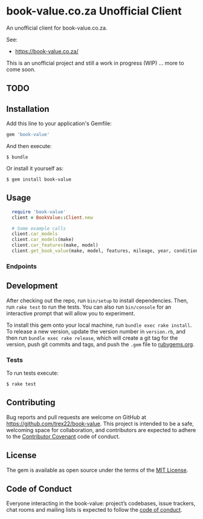 # book-value.co.za Unofficial Client
An unofficial client for book-value.co.za.

See:
- https://book-value.co.za/

This is an unofficial project and still a work in progress (WIP) ... more to come soon.

## TODO

## Installation

Add this line to your application's Gemfile:

```ruby
gem 'book-value'
```

And then execute:

    $ bundle

Or install it yourself as:

    $ gem install book-value

## Usage

```ruby
  require 'book-value'
  client = BookValue::Client.new

  # Some example calls
  client.car_models
  client.car_models(make)
  client.car_features(make, model)
  client.get_book_value(make, model, features, mileage, year, condition_score)
```

### Endpoints


## Development

After checking out the repo, run `bin/setup` to install dependencies. Then, run `rake test` to run the tests. You can also run `bin/console` for an interactive prompt that will allow you to experiment.

To install this gem onto your local machine, run `bundle exec rake install`. To release a new version, update the version number in `version.rb`, and then run `bundle exec rake release`, which will create a git tag for the version, push git commits and tags, and push the `.gem` file to [rubygems.org](https://rubygems.org).

### Tests
To run tests execute:

    $ rake test

## Contributing

Bug reports and pull requests are welcome on GitHub at https://github.com/trex22/book-value. This project is intended to be a safe, welcoming space for collaboration, and contributors are expected to adhere to the [Contributor Covenant](http://contributor-covenant.org) code of conduct.

## License

The gem is available as open source under the terms of the [MIT License](https://opensource.org/licenses/MIT).

## Code of Conduct

Everyone interacting in the book-value: project’s codebases, issue trackers, chat rooms and mailing lists is expected to follow the [code of conduct](https://github.com/trex22/book-value/blob/master/CODE_OF_CONDUCT.md).
